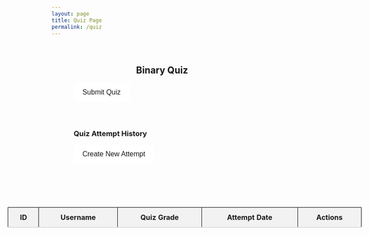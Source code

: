 ```yaml
---
layout: page
title: Quiz Page
permalink: /quiz
---
```


<div id="quizgrading"></div>
<div class="quiz-container">
    <h2>Binary Quiz</h2>
    <div id="quiz"></div>
    <button id="submit">Submit Quiz</button>
    <div id="results"></div>
</div>



<div class="quiz-container">
    <h3>Quiz Attempt History</h3> 
    <button id="createAttempt">Create New Attempt</button>
    <table id="attemptsTable">
        <thead>
            <tr>
                <th>ID</th>
                <th>Username</th>
                <th>Quiz Grade</th>
                <th>Attempt Date</th>
                <th>Actions</th>
            </tr>
        </thead>
        <tbody>
            <!-- Table rows will be populated here -->
        </tbody>
    </table>
</div>

 <style>
        .quiz-container {
            width: 80%;
            margin: 0 auto;
            padding: 20px;
        }
        .quiz-container h2 {
            text-align: center;
        }
        .question {
            margin-bottom: 15px;
        }
        .answers {
            margin-bottom: 20px;
        }
        .answers label {
            display: block;
            margin: 5px 0;
        }
        table {
            width: 200%;
            margin-top: 100px; /* Space from the top */
            margin-left: -150px; /* Adjust this value to control how much to shift left */
            border-collapse: collapse;
            display: table;
            background-color: #FFFFFF; /* Ensure this line is correct */
        }
        table, th, td {
            border: 1px solid black;
        }
        th, td {
            padding: 10px;
            text-align: center;
            background-color: #FFFFFF; /* Ensure cells are white */
        }
        button {
            padding: 12px 20px;
            font-size: 1rem;
            border: none;
            border-radius: 5px;
            cursor: pointer;
            background-color: #FFFFFF; /* Make buttons white */
            color: var(--text-dark); /* Adjust text color for contrast */
            transition: background-color 0.2s ease, transform 0.1s ease-in-out;
        }
        button:hover {
            transform: scale(1.02);
        }

        button:active {
            transform: scale(0.98);
        }

        th {
            background-color: #f2f2f2;
            font-weight: bold;
            padding: 12px;
            text-align: center;
            border-bottom: 2px solid #ddd;
        }
        
        thead {
            position: sticky;
            top: 0;
            background-color: white;
        }
    </style>

<script type="module">
    import { pythonURI, javaURI, fetchOptions, login } from '{{site.baseurl}}/assets/js/api/config.js';

    const quizGradingsApi = `${pythonURI}/api/quizgrading`;

    const Questions = [
    {
        question: "What does an arithmetic shift do?",
        answers: {
            a: "All bits are deleted",
            b: "The bits not shifted are discarded",
            c: "The bits that are shifted out of either end are discarded",
            d: "Nothing changes"
        },
        correctAnswer: "c"
    },
    {
        question: "What is the binary equivalent of the decimal number 5?",
        answers: {
            a: "101",
            b: "001",
            c: "100",
            d: "1001"
        },
        correctAnswer: "a"
    },
    {
        question: "What is binary addition result of 1011 + 1101?",
        answers: {
            a: "2112",
            b: "10100",
            c: "11000",
            d: "00111"
        },
        correctAnswer: "c"
    },
    {
        question: "Which encoding standard allows for more characters?",
        answers: {
            a: "ASCII",
            b: "Unicode",
        },
        correctAnswer: "b"
    },
    {
        question: "In a 4-bit two's complement system, what is the representation of -5?",
        answers: {
            a: "1011",
            b: "1101",
            c: "1110",
            d: "1100"
        },
        correctAnswer: "b"
    },
    {
        question: "How many bits are used to represent an ASCII character?",
        answers: {
            a: "7",
            b: "16",
            c: "32",
            d: "8"
        },
        correctAnswer: "d"
    },
    {
        question: "What is the binary representation of the decimal number 13?",
        answers: {
            a: "1010",
            b: "1100",
            c: "1101",
            d: "1011"
        },
        correctAnswer: "c"
    },
    {
        question: "What happens during a left arithmetic shift?",
        answers: {
            a: "Zeroes are shifted to the right",
            b: "Zeroes are shifted to the left",
            c: "Zeroes are deleted",
            d: "Ones are shifted to the right"
        },
        correctAnswer: "a"
    },
    {
        question: "What is the binary addition result of 1001 + 0110?",
        answers: {
            a: "10110",
            b: "01101",
            c: "1111",
            d: "10001"
        },
        correctAnswer: "c"
    },
    {
        question: "What is the binary subtraction result of 1011 - 0101?",
        answers: {
            a: "0110",
            b: "1000",
            c: "0101",
            d: "0011"
        },
        correctAnswer: "c"
    }
];

function getRandomInt(max) {
    return Math.floor(Math.random() * max);
}

function randomizeQuestions(questions, numQuestions) {
    const shuffledQuestions = [...questions];
    for (let i = shuffledQuestions.length - 1; i > 0; i--) {
        const j = getRandomInt(i + 1);
        [shuffledQuestions[i], shuffledQuestions[j]] = [shuffledQuestions[j], shuffledQuestions[i]];
    }
    return shuffledQuestions.slice(0, numQuestions);
}

function buildQuiz(questions) {
    const quizContainer = document.getElementById('quiz');
    const output = [];
    questions.forEach((currentQuestion, questionNumber) => {
        const answers = [];
        for (let letter in currentQuestion.answers) {
            answers.push(
                `<label>
                    <input type="radio" name="question${questionNumber}" value="${letter}">
                    ${letter} :
                    ${currentQuestion.answers[letter]}
                </label>`
            );
        }
        output.push(
            `<div class="question">${currentQuestion.question}</div>
            <div class="answers">${answers.join('')}</div>`
        );
    });
    quizContainer.innerHTML = output.join('');
}

async function showResults(questions) {
    const quizContainer = document.getElementById('quiz');
    const answerContainers = quizContainer.querySelectorAll('.answers');
    let numCorrect = 0;
    questions.forEach((currentQuestion, questionNumber) => {
        const answerContainer = answerContainers[questionNumber];
        const selector = `input[name=question${questionNumber}]:checked`;
        const userAnswer = (answerContainer.querySelector(selector) || {}).value;
        if (userAnswer === currentQuestion.correctAnswer) {
            numCorrect++;
            answerContainers[questionNumber].style.color = 'green';
        } else {
            answerContainers[questionNumber].style.color = 'red';
        }
    });
    const resultsContainer = document.getElementById('results');
    resultsContainer.innerHTML = `${numCorrect} out of ${questions.length}`;

    const currentUserResponse = await fetch(`${pythonURI}/api/id`, fetchOptions);
    if (!currentUserResponse.ok) throw new Error('Failed to fetch current user');
    const currentUser = await currentUserResponse.json();
    userName = currentUser.uid;
    userID = currentUser.id;
    // Send the attempt data to the backend
    const attemptData = {
        quizgrade: numCorrect,
        attempt: new Date().toISOString(),
        id: userID,
        username: userName,
    };

    fetch(quizGradingsApi, {
        method: "POST",
        headers: {
            "Content-Type": "application/json"
        },
        body: JSON.stringify(attemptData)
    })
    .then(response => response.json())
    .then(data => {
        console.log("Score stored successfully:", data);
        loadAttempts(); // Reload attempts after submission
    })
    .catch(error => {
        console.error("Error storing score:", error);
    });
}

async function deleteAttempt(inputId) {
  const scoreData = {
    id: inputId
  } 

  try {
    const smthing = await fetch(quizGradingsApi, {
      ...fetchOptions,
      method: 'DELETE',
      body: JSON.stringify(scoreData),
    });

    if (!smthing.ok) {
      throw new Error(`Failed to delete score: ${smthing.statusText}`);
    }
  } 
  
  catch (error) {
    console.error('Error deleting score:', error);
    alert('Error deleting score: ' + error.message);
  }
}

let userName, userID; // Add these variables at the top of the script

// Update the loadAttempts function to include current user info
async function loadAttempts() {
    // Get current user info first
    const currentUserResponse = await fetch(`${pythonURI}/api/id`, fetchOptions);
    if (!currentUserResponse.ok) throw new Error('Failed to fetch current user');
    const currentUser = await currentUserResponse.json();
    userName = currentUser.uid;
    userID = currentUser.id;

    const quizGrading = await fetch(quizGradingsApi, fetchOptions)
    if (!quizGrading.ok) {console.error("Error loading attempts:", quizGrading);}

    const quizResults = await quizGrading.json();
    console.log(quizResults)

    // Finds table body and clears existing rows, then replaces it with data
    const tableBody = document.getElementById('attemptsTable');
    tableBody.innerHTML = ''; // Clear existing rows
    quizResults.forEach(attempt => {
        const row = document.createElement('tr');
        const idCell = document.createElement('td')
        idCell.innerHTML = attempt.id;
        const usernameCell = document.createElement('td')
        usernameCell.innerHTML = attempt.username;
        const quizgradeCell = document.createElement('td')
        quizgradeCell.innerHTML = attempt.quizgrade;
        const attemptCell = document.createElement('td')
        attemptCell.innerHTML = attempt.attempt;
        const actionCell = document.createElement('td'); 
        
        // Only show delete/edit buttons for the current user's attempts
        if (attempt.username === userName) {
            const deleteButton = document.createElement('button')
            deleteButton.innerHTML = 'Delete';
            deleteButton.addEventListener('click', () => deleteAttempt(attempt.id));
            const editButton = document.createElement('button')
            editButton.innerHTML = 'Edit';
            editButton.addEventListener('click', () => editAttempt(attempt.id));
            actionCell.append(deleteButton);
            actionCell.append(editButton);
        }
        
        row.append(idCell);
        row.append(usernameCell);
        row.append(quizgradeCell);
        row.append(attemptCell);
        row.append(actionCell);
        tableBody.append(row);
    });
}

// Update the createAttempt function to include user info
function createAttempt() {
    const quizgrade = prompt("Enter quiz grade:");
    const attempt = prompt("Enter attempt number:");
    if (quizgrade && attempt) {
        fetch(quizGradingsApi, {
            method: "POST",
            headers: { "Content-Type": "application/json" },
            body: JSON.stringify({ 
                quizgrade, 
                attempt,
                id: userID,
                username: userName 
            }),
        })
        .then((response) => response.json())
        .then((data) => {
            console.log("Attempt created:", data);
            loadAttempts(); // Reload table
        })
        .catch((error) => console.error("Error creating attempt:", error));
    }
}

// Update the editAttempt function to include user info
function editAttempt(id) {
    // First verify this is the current user's attempt
    if (!userName) {
        alert("Please log in to edit attempts");
        return;
    }

    const quizgrade = prompt("Enter new quiz grade:");
    const attempt = prompt("Enter new attempt number:");
    if (quizgrade && attempt) {
        fetch(quizGradingsApi, {
            method: "PUT",
            headers: { "Content-Type": "application/json" },
            body: JSON.stringify({ 
                id,  // Keep the original ID
                quizgrade, 
                attempt,
                username: userName,
                user_id: userID  // Include the user ID
            }),
        })
        .then(response => {
            if (!response.ok) {
                throw new Error('Failed to update attempt');
            }
            return response.json();
        })
        .then((data) => {
            console.log("Attempt updated:", data);
            loadAttempts(); // Reload table
        })
        .catch((error) => {
            console.error("Error updating attempt:", error);
            alert("Error updating attempt. Please try again.");
        });
    }
}

window.onload = () => {
    const selectedQuestions = randomizeQuestions(Questions, 5);
    buildQuiz(selectedQuestions);
    loadAttempts();

    document.getElementById('submit').addEventListener('click', () => {
        showResults(selectedQuestions);
    });

    document.getElementById('createAttempt').addEventListener('click', () => {
        createAttempt();
    });
};
</script>